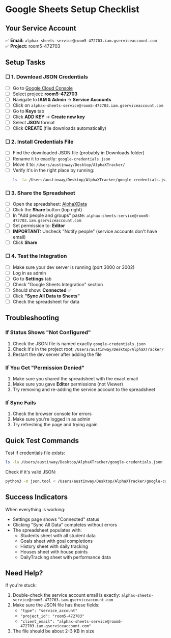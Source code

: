 # Google Sheets Setup Checklist

## Your Service Account
✅ **Email:** `alphax-sheets-service@room5-472703.iam.gserviceaccount.com`  
✅ **Project:** room5-472703

## Setup Tasks

### ☐ 1. Download JSON Credentials
- [ ] Go to [Google Cloud Console](https://console.cloud.google.com)
- [ ] Select project: **room5-472703**
- [ ] Navigate to **IAM & Admin** → **Service Accounts**
- [ ] Click on `alphax-sheets-service@room5-472703.iam.gserviceaccount.com`
- [ ] Go to **Keys** tab
- [ ] Click **ADD KEY** → **Create new key**
- [ ] Select **JSON** format
- [ ] Click **CREATE** (file downloads automatically)

### ☐ 2. Install Credentials File
- [ ] Find the downloaded JSON file (probably in Downloads folder)
- [ ] Rename it to exactly: `google-credentials.json`
- [ ] Move it to: `/Users/austinway/Desktop/AlphaXTracker/`
- [ ] Verify it's in the right place by running:
  ```bash
  ls -la /Users/austinway/Desktop/AlphaXTracker/google-credentials.json
  ```

### ☐ 3. Share the Spreadsheet
- [ ] Open the spreadsheet: [AlphaXData](https://docs.google.com/spreadsheets/d/1CSo1_G3P8OQByvytcwhH3Ku-8-WubDZpGrmN3-Gl6K0/edit)
- [ ] Click the **Share** button (top right)
- [ ] In "Add people and groups" paste: `alphax-sheets-service@room5-472703.iam.gserviceaccount.com`
- [ ] Set permission to: **Editor**
- [ ] **IMPORTANT:** Uncheck "Notify people" (service accounts don't have email)
- [ ] Click **Share**

### ☐ 4. Test the Integration
- [ ] Make sure your dev server is running (port 3000 or 3002)
- [ ] Log in as admin
- [ ] Go to **Settings** tab
- [ ] Check "Google Sheets Integration" section
- [ ] Should show: **Connected** ✅
- [ ] Click **"Sync All Data to Sheets"**
- [ ] Check the spreadsheet for data

## Troubleshooting

### If Status Shows "Not Configured"
1. Check the JSON file is named exactly `google-credentials.json`
2. Check it's in the project root: `/Users/austinway/Desktop/AlphaXTracker/`
3. Restart the dev server after adding the file

### If You Get "Permission Denied"
1. Make sure you shared the spreadsheet with the exact email
2. Make sure you gave **Editor** permissions (not Viewer)
3. Try removing and re-adding the service account to the spreadsheet

### If Sync Fails
1. Check the browser console for errors
2. Make sure you're logged in as admin
3. Try refreshing the page and trying again

## Quick Test Commands

Test if credentials file exists:
```bash
ls -la /Users/austinway/Desktop/AlphaXTracker/google-credentials.json
```

Check if it's valid JSON:
```bash
python3 -m json.tool < /Users/austinway/Desktop/AlphaXTracker/google-credentials.json > /dev/null && echo "✅ Valid JSON" || echo "❌ Invalid JSON"
```

## Success Indicators
When everything is working:
- Settings page shows "Connected" status
- Clicking "Sync All Data" completes without errors
- The spreadsheet populates with:
  - Students sheet with all student data
  - Goals sheet with goal completions
  - History sheet with daily tracking
  - Houses sheet with house points
  - DailyTracking sheet with performance data

## Need Help?
If you're stuck:
1. Double-check the service account email is exactly: `alphax-sheets-service@room5-472703.iam.gserviceaccount.com`
2. Make sure the JSON file has these fields:
   - `"type": "service_account"`
   - `"project_id": "room5-472703"`
   - `"client_email": "alphax-sheets-service@room5-472703.iam.gserviceaccount.com"`
3. The file should be about 2-3 KB in size
